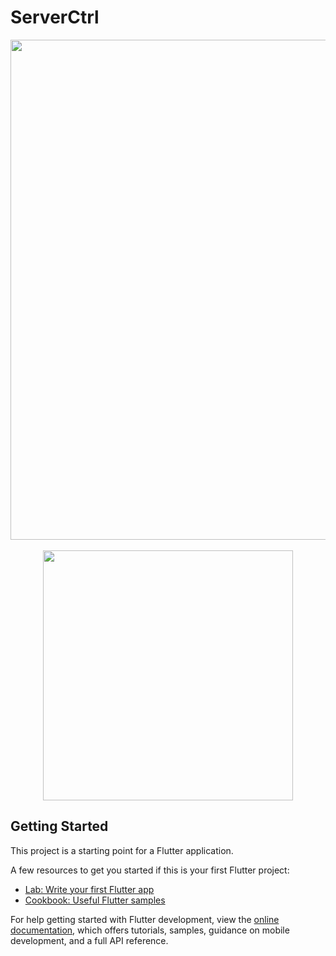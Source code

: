 # ServerCtrl


<p align="center">
  <img src="https://raw.githubusercontent.com/blitzdose/ServerCtrl/master/images/name.png", width=800>
  <br>
  <br>
  <img src="https://raw.githubusercontent.com/blitzdose/ServerCtrl/master/images/discord.png", width=400>
</p>

## Getting Started

This project is a starting point for a Flutter application.

A few resources to get you started if this is your first Flutter project:

- [Lab: Write your first Flutter app](https://docs.flutter.dev/get-started/codelab)
- [Cookbook: Useful Flutter samples](https://docs.flutter.dev/cookbook)

For help getting started with Flutter development, view the
[online documentation](https://docs.flutter.dev/), which offers tutorials,
samples, guidance on mobile development, and a full API reference.
